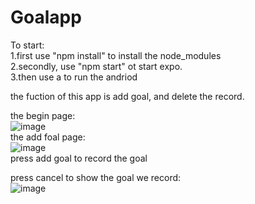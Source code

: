 # Goalapp

To start:  
1.first use "npm install" to install the  node_modules  
2.secondly, use "npm start" ot start expo.  
3.then use a to run the andriod  

the fuction of this app is add goal, and delete the record.

the begin page:  
![image](https://user-images.githubusercontent.com/97215161/180884835-9b66cf8c-dde8-4751-861a-b263583ab40f.png)  
the add foal page:  
![image](https://user-images.githubusercontent.com/97215161/180884932-d9bd5c02-9417-4487-86c3-6465b789e3a6.png)  
press add goal to record the goal  

press cancel to show the goal we record:  
![image](https://user-images.githubusercontent.com/97215161/180885087-20abb356-0f83-4deb-b1bb-10d30c23066f.png)  
